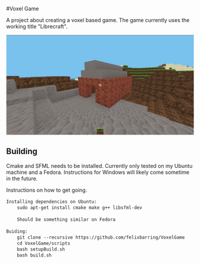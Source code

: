 
#Voxel Game

A project about creating a voxel based game.
The game currently uses the working title "Librecraft".

![alt tag](doc/images/house.png)

## Building

Cmake and SFML needs to be installed.
Currently only tested on my Ubuntu machine and a Fedora.
Instructions for Windows will likely come sometime in the future.

Instructions on how to get going.

```
Installing dependencies on Ubuntu:
	sudo apt-get install cmake make g++ libsfml-dev

	Should be something similar on Fedora

Buiding:
	git clone --recursive https://github.com/felixbarring/VoxelGame
	cd VoxelGame/scripts
	bash setupBuild.sh	
	bash build.sh
```
